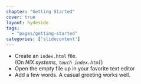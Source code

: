 ```yaml
---
chapter: "Getting Started"
cover: true
layout: hydeside
tags:
  - "pages/getting-started"
categories: ['slidecontent']
---
```


* Create an `index.html` file.  
(On *NIX systems, `touch index.html`*)
* Open the empty file up in your favorite text editor
* Add a few words. A casual greeting works well.
